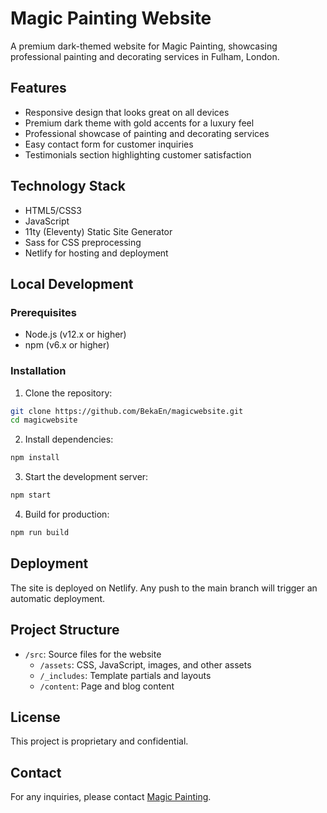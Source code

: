 # Magic Painting Website

A premium dark-themed website for Magic Painting, showcasing professional painting and decorating services in Fulham, London.

## Features

- Responsive design that looks great on all devices
- Premium dark theme with gold accents for a luxury feel
- Professional showcase of painting and decorating services
- Easy contact form for customer inquiries
- Testimonials section highlighting customer satisfaction

## Technology Stack

- HTML5/CSS3
- JavaScript
- 11ty (Eleventy) Static Site Generator
- Sass for CSS preprocessing
- Netlify for hosting and deployment

## Local Development

### Prerequisites

- Node.js (v12.x or higher)
- npm (v6.x or higher)

### Installation

1. Clone the repository:
```bash
git clone https://github.com/BekaEn/magicwebsite.git
cd magicwebsite
```

2. Install dependencies:
```bash
npm install
```

3. Start the development server:
```bash
npm start
```

4. Build for production:
```bash
npm run build
```

## Deployment

The site is deployed on Netlify. Any push to the main branch will trigger an automatic deployment.

## Project Structure

- `/src`: Source files for the website
  - `/assets`: CSS, JavaScript, images, and other assets
  - `/_includes`: Template partials and layouts
  - `/content`: Page and blog content

## License

This project is proprietary and confidential.

## Contact

For any inquiries, please contact [Magic Painting](mailto:info@magic-painting.co.uk).
